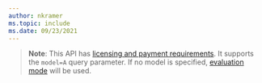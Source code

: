 ```yaml
---
author: nkramer
ms.topic: include
ms.date: 09/23/2021
---
```


<!-- markdownlint-disable MD041-->


>**Note**: 
> This API has [licensing and payment requirements](/graph/teams-licenses).
> It supports the `model=A` query parameter.
> If no model is specified, [evaluation mode](/graph/teams-licenses#evaluation-mode-default-requirements) will be used.
